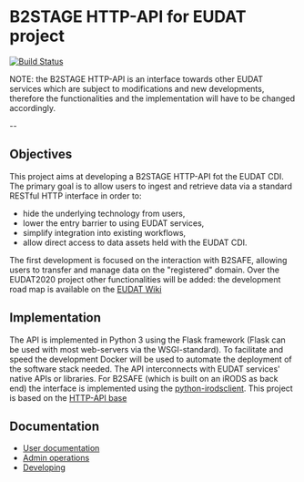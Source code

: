 
# B2STAGE HTTP-API for EUDAT project

[![Build Status](https://travis-ci.org/EUDAT-B2STAGE/http-api.svg)](https://travis-ci.org/EUDAT-B2STAGE/http-api)

NOTE: the B2STAGE HTTP-API is an interface towards other EUDAT services which are subject to modifications and new developments, therefore the functionalities and the implementation will have to be changed accordingly. 


--

## Objectives
This project aims at developing a B2STAGE HTTP-API fot the EUDAT CDI.
The primary goal is to allow users to ingest and retrieve data via a standard RESTful HTTP interface in order to:

- hide the underlying technology from users,
- lower the entry barrier to using EUDAT services,
- simplify integration into existing workflows,
- allow direct access to data assets held with the EUDAT CDI.

The first development is focused on the interaction with B2SAFE, allowing users to transfer and manage data on the "registered" domain.
Over the EUDAT2020 project other functionalities will be added: the development road map is available on the [EUDAT Wiki](https://confluence.csc.fi/display/EUDAT2/Service+building+roadmap)



## Implementation
The API is implemented in Python 3 using the Flask framework (Flask can be used with most web-servers via the WSGI-standard).
To facilitate and speed the development Docker will be used to automate the deployment of the software stack needed.
The API interconnects with EUDAT services' native APIs or libraries.
For B2SAFE (which is built on an iRODS as back end) the interface is implemented using the [python-irodsclient](https://github.com/irods/python-irodsclient).
This project is based on the [HTTP-API base](https://github.com/EUDAT-B2STAGE/http-api-base)



## Documentation

- [User documentation](docs/user/user.md)
- [Admin operations](docs/deploy/deploy.md)
- [Developing](docs/development/development.md)



<!--
## Documentation

To be re-written.
-->

<!--

For a more detailed explanation and some deep understanding:

** WARNING: the following pages are not yet updated **

* [Preparing the environment](docs/preparation.md)
* [Running the services](docs/running.md)
* [Developing](docs/client.md)
* [Admin operations](docs/admin.md)

-->

<!--
## Versions

```
$ ./do irods_shell

irods@rodserver:~$ apt-cache showpkg irods-icat | grep -i versions -A 1
Versions:
4.1.8 (/var/lib/dpkg/status)
```
-->

<!--
## quick notes

b2access basic endpoints:
https://eudat.eu/services/userdoc/b2access-service-integration#B2ACCESS_Services_Endpoints

https://eudat-aai.fz-juelich.de:8445/oauth-demo/get_token.jsp
-->
